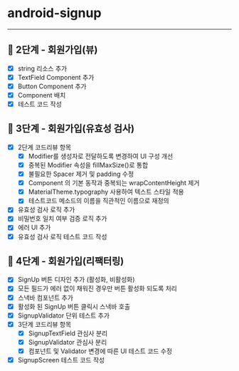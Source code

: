 # android-signup
- ---

## 🚀 2단계 - 회원가입(뷰)
- [x] string 리소스 추가
- [x] TextField Component 추가
- [x] Button Component 추가
- [x] Component 배치
- [x] 테스트 코드 작성

## 🚀 3단계 - 회원가입(유효성 검사)
- [x] 2단계 코드리뷰 항목
  - [x] Modifier를 생성자로 전달하도록 변경하여 UI 구성 개선
  - [x] 중복된 Modifier 속성을 fillMaxSize()로 통합
  - [x] 불필요한 Spacer 제거 및 padding 수정
  - [x] Component 의 기본 동작과 중복되는 wrapContentHeight 제거
  - [x] MaterialTheme.typography 사용하여 텍스트 스타일 적용
  - [x] 테스트코드 메소드의 이름을 직관적인 이름으로 재정의
- [x] 유효성 검사 로직 추가
- [x] 비밀번호 일치 여부 검증 로직 추가
- [x] 에러 UI 추가
- [x] 유효성 검사 로직 테스트 코드 작성

## 🚀 4단계 - 회원가입(리팩터링)
- [x] SignUp 버튼 디자인 추가 (활성화, 비활성화)
- [x] 모든 필드가 에러 없이 채워진 경우만 버튼 활성화 되도록 처리
- [x] 스낵바 컴포넌트 추가
- [x] 활성화 된 SignUp 버튼 클릭시 스낵바 호출
- [x] SignupValidator 단위 테스트 추가
- [x] 3단계 코드리뷰 항목
  - [x] SignupTextField 관심사 분리
  - [x] SignupValidator 관심사 분리
  - [x] 컴포넌트 및 Validator 변경에 따른 UI 테스트 코드 수정
- [x] SignupScreen 테스트 코드 작성